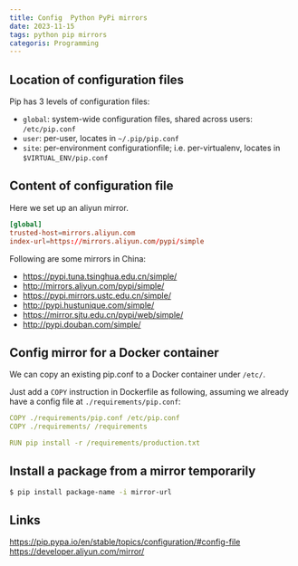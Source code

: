 ```yaml
---
title: Config  Python PyPi mirrors
date: 2023-11-15
tags: python pip mirrors
categoris: Programming
---
```


## Location of configuration files

Pip has 3 levels of configuration files:

+ `global`: system-wide configuration files, shared across users: `/etc/pip.conf`
+ `user`: per-user, locates in `~/.pip/pip.conf`
+ `site`: per-environment configurationfile; i.e. per-virtualenv, locates in `$VIRTUAL_ENV/pip.conf`

## Content of configuration file

Here we set up an aliyun mirror.

```conf
[global]
trusted-host=mirrors.aliyun.com
index-url=https://mirrors.aliyun.com/pypi/simple
```

Following are some mirrors in China:

+ https://pypi.tuna.tsinghua.edu.cn/simple/
+ http://mirrors.aliyun.com/pypi/simple/
+ https://pypi.mirrors.ustc.edu.cn/simple/
+ http://pypi.hustunique.com/simple/
+ https://mirror.sjtu.edu.cn/pypi/web/simple/
+ http://pypi.douban.com/simple/

## Config mirror for a Docker container

We can copy an existing pip.conf to a Docker container under `/etc/`.

Just  add a `COPY` instruction in Dockerfile as following, assuming we already have a config file at `./requirements/pip.conf`:

```yaml
COPY ./requirements/pip.conf /etc/pip.conf
COPY ./requirements/ /requirements

RUN pip install -r /requirements/production.txt
```

## Install a package from a mirror temporarily

```bash
$ pip install package-name -i mirror-url
```

## Links

https://pip.pypa.io/en/stable/topics/configuration/#config-file
https://developer.aliyun.com/mirror/